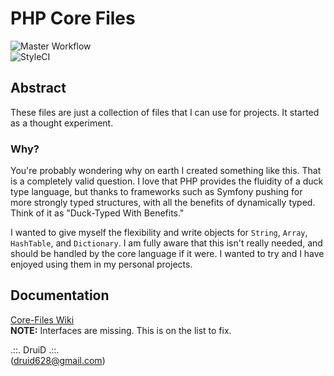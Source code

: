# PHP Core Files
![Master Workflow](https://github.com/PHP-Alchemist/coreFiles/actions/workflows/php.yml/badge.svg)  
![StyleCI](https://github.styleci.io/repos/283579344/shield?branch=master)  

##  Abstract

These files are just a collection of files that I can use for projects. It started as a thought experiment. 

### Why?

You're probably wondering why on earth I created something like this. That is a completely valid question. I love that
PHP provides the fluidity of a duck type language, but thanks to frameworks such as Symfony pushing for more strongly 
typed structures, with all the benefits of dynamically typed. Think of it as "Duck-Typed With Benefits."

I wanted to give myself the flexibility and write objects for `String`, `Array`, `HashTable`, and `Dictionary`. I am 
fully aware that this isn't really needed, and should be handled by the core language if it were. I wanted to try and I 
have enjoyed using them in my personal projects.

## Documentation
[Core-Files Wiki](https://github.com/PHP-Alchemist/coreFiles/wiki)  
**NOTE:** Interfaces are missing. This is on the list to fix.

.::. DruiD .::.  
(druid628@gmail.com)  
